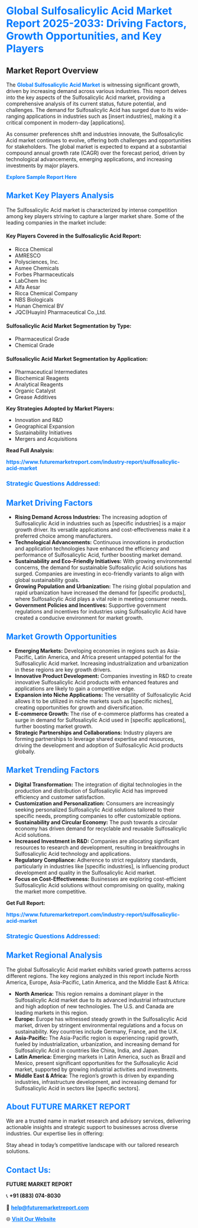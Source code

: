 <h1 style="color: #007BFF;">Global Sulfosalicylic Acid Market Report 2025-2033: Driving Factors, Growth Opportunities, and Key Players</h1>

<section id="overview">
<h2>Market Report Overview</h2>
<p>The <a href="https://www.futuremarketreport.com/industry-report/sulfosalicylic-acid-market" style="color: #007BFF; text-decoration: none;"><strong>Global Sulfosalicylic Acid Market</strong></a> is witnessing significant growth, driven by increasing demand across various industries. This report delves into the key aspects of the Sulfosalicylic Acid market, providing a comprehensive analysis of its current status, future potential, and challenges. The demand for Sulfosalicylic Acid has surged due to its wide-ranging applications in industries such as [insert industries], making it a critical component in modern-day [applications].</p>
<p>As consumer preferences shift and industries innovate, the Sulfosalicylic Acid market continues to evolve, offering both challenges and opportunities for stakeholders. The global market is expected to expand at a substantial compound annual growth rate (CAGR) over the forecast period, driven by technological advancements, emerging applications, and increasing investments by major players.</p>
</section>

<section id="overview">
<p><a href="https://www.futuremarketreport.com/request-sample/reportId=58143" style="color: #007BFF; text-decoration: none;"><strong>Explore Sample Report Here</strong></a></p>
</section>

<section id="key-players">
<h2 style="color: #007BFF;">Market Key Players Analysis</h2>
<p>The Sulfosalicylic Acid market is characterized by intense competition among key players striving to capture a larger market share. Some of the leading companies in the market include:</p>
<h4>Key Players Covered in the Sulfosalicylic Acid Report:</h4>
<ul><li>Ricca Chemical</li><li>AMRESCO</li><li>Polysciences, Inc.</li><li>Asmee Chemicals</li><li>Forbes Pharmaceuticals</li><li>LabChem Inc</li><li>Alfa Aesar</li><li>Ricca Chemical Company</li><li>NBS Biologicals</li><li>Hunan Chemical BV</li><li>JQC(Huayin) Pharmaceutical Co.,Ltd.</li></ul>
<h4>Sulfosalicylic Acid Market Segmentation by Type:</h4>
<ul><li>Pharmaceutical Grade</li><li>Chemical Grade</li></ul>

<h4>Sulfosalicylic Acid Market Segmentation by Application:</h4>
<ul><li>Pharmaceutical Intermediates</li><li>Biochemical Reagents</li><li>Analytical Reagents</li><li>Organic Catalyst</li><li>Grease Additives</li></ul>
<p><strong>Key Strategies Adopted by Market Players:</strong></p>
<ul>
<li>Innovation and R&D</li>
<li>Geographical Expansion</li>
<li>Sustainability Initiatives</li>
<li>Mergers and Acquisitions</li>
</ul>
</section>

<section>
<p><strong>Read Full Analysis: </strong></p><a href="https://www.futuremarketreport.com/industry-report/sulfosalicylic-acid-market" style="color: #007BFF; text-decoration: none;"><strong>https://www.futuremarketreport.com/industry-report/sulfosalicylic-acid-market</strong></a>
<h3 style="color: #007BFF;">Strategic Questions Addressed:</h3>
</section>

<section id="driving-factors">
<h2 style="color: #007BFF;">Market Driving Factors</h2>
<ul>
<li><strong>Rising Demand Across Industries:</strong> The increasing adoption of Sulfosalicylic Acid in industries such as [specific industries] is a major growth driver. Its versatile applications and cost-effectiveness make it a preferred choice among manufacturers.</li>
<li><strong>Technological Advancements:</strong> Continuous innovations in production and application technologies have enhanced the efficiency and performance of Sulfosalicylic Acid, further boosting market demand.</li>
<li><strong>Sustainability and Eco-Friendly Initiatives:</strong> With growing environmental concerns, the demand for sustainable Sulfosalicylic Acid solutions has surged. Companies are investing in eco-friendly variants to align with global sustainability goals.</li>
<li><strong>Growing Population and Urbanization:</strong> The rising global population and rapid urbanization have increased the demand for [specific products], where Sulfosalicylic Acid plays a vital role in meeting consumer needs.</li>
<li><strong>Government Policies and Incentives:</strong> Supportive government regulations and incentives for industries using Sulfosalicylic Acid have created a conducive environment for market growth.</li>
</ul>
</section>

<section id="growth-opportunities">
<h2 style="color: #007BFF;">Market Growth Opportunities</h2>
<ul>
<li><strong>Emerging Markets:</strong> Developing economies in regions such as Asia-Pacific, Latin America, and Africa present untapped potential for the Sulfosalicylic Acid market. Increasing industrialization and urbanization in these regions are key growth drivers.</li>
<li><strong>Innovative Product Development:</strong> Companies investing in R&D to create innovative Sulfosalicylic Acid products with enhanced features and applications are likely to gain a competitive edge.</li>
<li><strong>Expansion into Niche Applications:</strong> The versatility of Sulfosalicylic Acid allows it to be utilized in niche markets such as [specific niches], creating opportunities for growth and diversification.</li>
<li><strong>E-commerce Growth:</strong> The rise of e-commerce platforms has created a surge in demand for Sulfosalicylic Acid used in [specific applications], further boosting market growth.</li>
<li><strong>Strategic Partnerships and Collaborations:</strong> Industry players are forming partnerships to leverage shared expertise and resources, driving the development and adoption of Sulfosalicylic Acid products globally.</li>
</ul>
</section>

<section id="trending-factors">
<h2 style="color: #007BFF;">Market Trending Factors</h2>
<ul>
<li><strong>Digital Transformation:</strong> The integration of digital technologies in the production and distribution of Sulfosalicylic Acid has improved efficiency and customer satisfaction.</li>
<li><strong>Customization and Personalization:</strong> Consumers are increasingly seeking personalized Sulfosalicylic Acid solutions tailored to their specific needs, prompting companies to offer customizable options.</li>
<li><strong>Sustainability and Circular Economy:</strong> The push towards a circular economy has driven demand for recyclable and reusable Sulfosalicylic Acid solutions.</li>
<li><strong>Increased Investment in R&D:</strong> Companies are allocating significant resources to research and development, resulting in breakthroughs in Sulfosalicylic Acid technology and applications.</li>
<li><strong>Regulatory Compliance:</strong> Adherence to strict regulatory standards, particularly in industries like [specific industries], is influencing product development and quality in the Sulfosalicylic Acid market.</li>
<li><strong>Focus on Cost-Effectiveness:</strong> Businesses are exploring cost-efficient Sulfosalicylic Acid solutions without compromising on quality, making the market more competitive.</li>
</ul>
</section>

<section>
<p><strong>Get Full Report: </strong></p><a href="https://www.futuremarketreport.com/industry-report/sulfosalicylic-acid-market" style="color: #007BFF; text-decoration: none;"><strong>https://www.futuremarketreport.com/industry-report/sulfosalicylic-acid-market</strong></a>
<h3 style="color: #007BFF;">Strategic Questions Addressed:</h3>
</section>


<section id="regional-analysis">
<h2 style="color: #007BFF;">Market Regional Analysis</h2>
<p>The global Sulfosalicylic Acid market exhibits varied growth patterns across different regions. The key regions analyzed in this report include North America, Europe, Asia-Pacific, Latin America, and the Middle East & Africa:</p>
<ul>
<li><strong>North America:</strong> This region remains a dominant player in the Sulfosalicylic Acid market due to its advanced industrial infrastructure and high adoption of new technologies. The U.S. and Canada are leading markets in this region.</li>
<li><strong>Europe:</strong> Europe has witnessed steady growth in the Sulfosalicylic Acid market, driven by stringent environmental regulations and a focus on sustainability. Key countries include Germany, France, and the U.K.</li>
<li><strong>Asia-Pacific:</strong> The Asia-Pacific region is experiencing rapid growth, fueled by industrialization, urbanization, and increasing demand for Sulfosalicylic Acid in countries like China, India, and Japan.</li>
<li><strong>Latin America:</strong> Emerging markets in Latin America, such as Brazil and Mexico, present significant opportunities for the Sulfosalicylic Acid market, supported by growing industrial activities and investments.</li>
<li><strong>Middle East & Africa:</strong> The region’s growth is driven by expanding industries, infrastructure development, and increasing demand for Sulfosalicylic Acid in sectors like [specific sectors].</li>
</ul>
</section>

<footer>
<h2 style="color: #007BFF;">About FUTURE MARKET REPORT</h2>
<p>We are a trusted name in market research and advisory services, delivering actionable insights and strategic support to businesses across diverse industries. Our expertise lies in offering:</p>

<p>Stay ahead in today’s competitive landscape with our tailored research solutions.</p>

<h2 style="color: #007BFF;">Contact Us:</h2>
<p><strong>FUTURE MARKET REPORT</strong></p>
<p>📞 <strong>+91 (883) 074-8030</strong></p>
<p>📧 <strong><a href="mailto:help@futuremarketreport.com" style="color: #007BFF;">help@futuremarketreport.com</a></strong></p>
<p>🌐 <strong><a href="https://www.futuremarketreport.com/" style="color: #007BFF;">Visit Our Website</a></strong></p>
</footer>